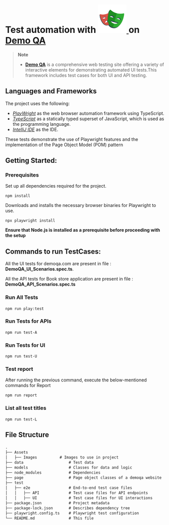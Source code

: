 <h1>
    Test automation with <a href="https://playwright.dev/"> <img width="90" alt="Playwright Logo" src="Assets/Images/playwright.png" /> </a> on <a href="https://demoqa.com/">Demo QA</a>
</h1>

> **Note**
>
> +  **<a href="https://demoqa.com/">Demo QA</a>** is a comprehensive web testing site offering a variety of interactive elements for demonstrating automated UI tests.This framework includes test cases for both UI and API testing.
>
## Languages and Frameworks

The project uses the following:

- *[PlayWright](https://playwright.dev/)* as the web browser automation framework using TypeScript.
- *[TypeScript](https://www.typescriptlang.org/)* as a statically typed superset of JavaScript, which is used as the programming language.
- *[IntelliJ IDE](https://lp.jetbrains.com/)* as the IDE.


These tests demonstrate the use of Playwright features and the implementation of the Page Object Model (POM) pattern

## Getting Started:

### Prerequisites
Set up all dependencies required for the project.
```shell
npm install
```
Downloads and installs the necessary browser binaries for Playwright to use.
```shell
npx playwright install
```
**Ensure that Node.js is installed as a prerequisite before proceeding with the setup**

## Commands to run TestCases:


All the UI tests for demoqa.com are present in file : **DemoQA_UI_Scenarios.spec.ts**.

All the API tests for Book store application are present in file : **DemoQA_API_Scenarios.spec.ts**

### Run All Tests
```shell
npm run play:test
```
### Run Tests for APIs
```shell
npm run test-A
```
### Run Tests for UI
```shell
npm run test-U
```
### Test report
After running the previous command, execute the below-mentioned commands for Report
```shell
npm run report
```


### List all test titles
```shell
npm run test-L
```


## File Structure

    .
    ├── Assets                  
	│	├── Images          # Images to use in project
	├── data                    # Test data
	├── models                  # Classes for data and logic
	├── node_modules            # Dependencies
	├── page                    # Page object classes of a demoqa website
	├── test                    
	│   ├── e2e                 # End-to-end test case files
	│   │   ├── API             # Test case files for API endpoints
	│   │   ├── UI              # Test case files for UI interactions
	├── package.json            # Project metadata
    ├── package-lock.json       # Describes dependency tree
    ├── playwright.config.ts    # Playwright test configuration
    └── README.md               # This file

